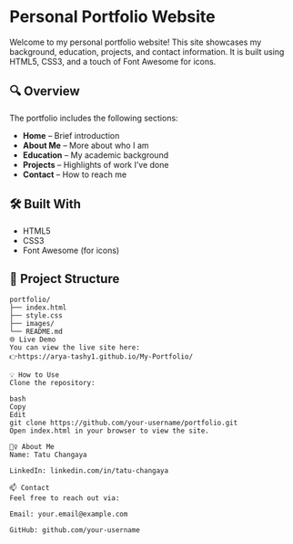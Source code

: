 # Personal Portfolio Website

Welcome to my personal portfolio website! This site showcases my background, education, projects, and contact information. It is built using HTML5, CSS3, and a touch of Font Awesome for icons.

## 🔍 Overview

The portfolio includes the following sections:

- **Home** – Brief introduction
- **About Me** – More about who I am
- **Education** – My academic background
- **Projects** – Highlights of work I’ve done
- **Contact** – How to reach me

## 🛠️ Built With

- HTML5
- CSS3
- Font Awesome (for icons)

## 📁 Project Structure

```plaintext
portfolio/
├── index.html
├── style.css
├── images/
└── README.md
🌐 Live Demo
You can view the live site here:
👉https://arya-tashy1.github.io/My-Portfolio/

💡 How to Use
Clone the repository:

bash
Copy
Edit
git clone https://github.com/your-username/portfolio.git
Open index.html in your browser to view the site.

🙋‍♀️ About Me
Name: Tatu Changaya

LinkedIn: linkedin.com/in/tatu-changaya

📫 Contact
Feel free to reach out via:

Email: your.email@example.com

GitHub: github.com/your-username
